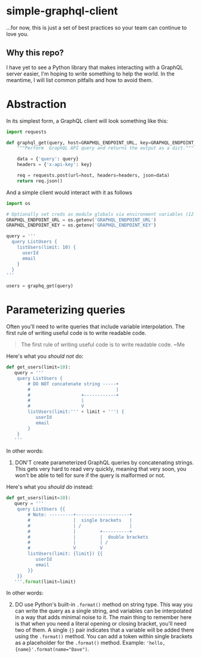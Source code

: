 # simple-graphql-client
...for now, this is just a set of best practices so your team can continue to love you.

## Why this repo?

I have yet to see a Python library that makes interacting with a GraphQL server easier, I'm hoping to write something to help the world. In the meantime, I will list common pitfalls and how to avoid them.

# Abstraction

In its simplest form, a GraphQL client will look something like this:

```python
import requests

def graphql_get(query, host=GRAPHQL_ENDPOINT_URL, key=GRAPHQL_ENDPOINT_KEY):
    """Perform  GraphQL API query and returns the output as a dict."""

    data = {'query': query}
    headers = {'x-api-key': key}

    req = requests.post(url=host, headers=headers, json=data)
    return req.json()
```

And a simple client would interact with it as follows

```python
import os

# Optionally set creds as module globals via environment variables (12 factor app?)
GRAPHQL_ENDPOINT_URL = os.getenv('GRAPHQL_ENDPOINT_URL')
GRAPHQL_ENDPOINT_KEY = os.getenv('GRAPHQL_ENDPOINT_KEY')

query = '''
  query ListUsers {
    listUsers(limit: 10) {
      userId
      email
    }
  }
'''

users = graphq_get(query)
```

# Parameterizing queries

Often you'll need to write queries that include variable interpolation. The first rule of writing useful code is to write readable code.

> The first rule of writing useful code is to write readable code. ~Me

Here's what you *should not* do:

```python
def get_users(limit=10):
   query = '''
    query ListUsers {
        # DO NOT concatenate string -----+
        #                                |
        #                   +------------+
        #                   |
        #                   V
        listUsers(limit:''' + limit + ''') {
           userId
           email
        }
    }
   '''
```

In other words:

 1. DON'T create parameterized GraphQL queries by concatenating strings. This gets very hard to read very quickly, meaning that very soon, you won't be able to tell for sure if the query is malformed or not.
 
Here's what you *should do* instead:

```python
def get_users(limit=10):
   query = '''
    query ListUsers {{
        # Note: ---------+--------------------+
        #                |  single brackets   |
        #                | /                  |
        #                |         +----------+
        #                |         |  double brackets
        #                |         | /
        #                V         V
        listUsers(limit: {limit}) {{
           userId
           email
        }}
    }}
   '''.format(limit=limit)
```

In other words:

 2. DO use Python's built-in `.format()` method on string type. This way you can write the query as a single string, and variables can be interpolated in a way that adds minimal noise to it. The main thing to remember here is that when you need a literal opening or closing bracket, you'll need two of them. A single `{}` pair indicates that a variable will be added there using the `.format()` method. You can add a token within single brackets as a placeholder for the `.format()` method. Example: `'hello, {name}'.format(name="Dave")`.
